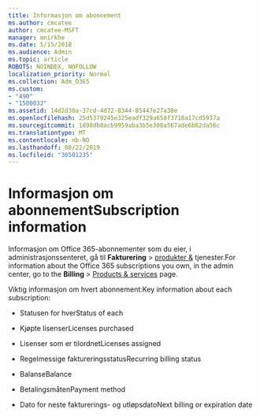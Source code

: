 ```yaml
---
title: Informasjon om abonnement
ms.author: cmcatee
author: cmcatee-MSFT
manager: mnirkhe
ms.date: 5/15/2018
ms.audience: Admin
ms.topic: article
ROBOTS: NOINDEX, NOFOLLOW
localization_priority: Normal
ms.collection: Adm_O365
ms.custom:
- "490"
- "1500032"
ms.assetid: 14d2d36a-37cd-4d72-8344-85447e27a38e
ms.openlocfilehash: 25d5379245e325eadf329a658f3718a17cd5937a
ms.sourcegitcommit: 1d98db8acb9959aba3b5e308a567ade6b62da56c
ms.translationtype: MT
ms.contentlocale: nb-NO
ms.lasthandoff: 08/22/2019
ms.locfileid: "36501235"
---
```

# <a name="subscription-information"></a><span data-ttu-id="a84be-102">Informasjon om abonnement</span><span class="sxs-lookup"><span data-stu-id="a84be-102">Subscription information</span></span>

<span data-ttu-id="a84be-103">Informasjon om Office 365-abonnementer som du eier, i administrasjonssenteret, gå til **Fakturering** \> [produkter &](https://go.microsoft.com/fwlink/p/?linkid=842054) tjenester.</span><span class="sxs-lookup"><span data-stu-id="a84be-103">For information about the Office 365 subscriptions you own, in the admin center, go to the **Billing** \> [Products & services](https://go.microsoft.com/fwlink/p/?linkid=842054) page.</span></span>
  
<span data-ttu-id="a84be-104">Viktig informasjon om hvert abonnement:</span><span class="sxs-lookup"><span data-stu-id="a84be-104">Key information about each subscription:</span></span>
  
- <span data-ttu-id="a84be-105">Statusen for hver</span><span class="sxs-lookup"><span data-stu-id="a84be-105">Status of each</span></span>

- <span data-ttu-id="a84be-106">Kjøpte lisenser</span><span class="sxs-lookup"><span data-stu-id="a84be-106">Licenses purchased</span></span>

- <span data-ttu-id="a84be-107">Lisenser som er tilordnet</span><span class="sxs-lookup"><span data-stu-id="a84be-107">Licenses assigned</span></span>

- <span data-ttu-id="a84be-108">Regelmessige faktureringsstatus</span><span class="sxs-lookup"><span data-stu-id="a84be-108">Recurring billing status</span></span>

- <span data-ttu-id="a84be-109">Balanse</span><span class="sxs-lookup"><span data-stu-id="a84be-109">Balance</span></span>

- <span data-ttu-id="a84be-110">Betalingsmåten</span><span class="sxs-lookup"><span data-stu-id="a84be-110">Payment method</span></span>

- <span data-ttu-id="a84be-111">Dato for neste fakturerings- og utløpsdato</span><span class="sxs-lookup"><span data-stu-id="a84be-111">Next billing or expiration date</span></span>